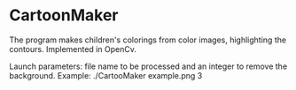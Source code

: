 # CartoonMaker
The program makes children's colorings from color images, highlighting the contours. Implemented in OpenCv.

Launch parameters: file name to be processed and an integer to remove the background.
Example: ./CartooMaker example.png 3
